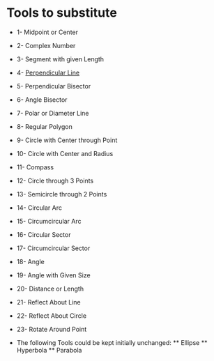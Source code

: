 # Tools to substitute
* 1-  Midpoint or Center
* 2-  Complex Number
* 3-  Segment with given Length
* 4-  [Perpendicular Line](https://wiki.geogebra.org/en/Perpendicular_Line_Tool)
* 5-  Perpendicular Bisector
* 6-  Angle Bisector
* 7-  Polar or Diameter Line
* 8-  Regular Polygon
* 9-  Circle with Center through Point
* 10- Circle with Center and Radius
* 11- Compass
* 12- Circle through 3 Points
* 13- Semicircle through 2 Points
* 14- Circular Arc
* 15- Circumcircular Arc
* 16- Circular Sector
* 17- Circumcircular Sector
* 18- Angle
* 19- Angle with Given Size
* 20- Distance or Length
* 21- Reflect About Line
* 22- Reflect About Circle
* 23- Rotate Around Point

*  The following Tools could be kept initially unchanged: 
  **   Ellipse
  **   Hyperbola
  **   Parabola
